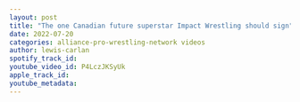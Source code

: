 ```yaml
---
layout: post
title: "The one Canadian future superstar Impact Wrestling should sign"
date: 2022-07-20
categories: alliance-pro-wrestling-network videos
author: lewis-carlan
spotify_track_id: 
youtube_video_id: P4LczJKSyUk
apple_track_id: 
youtube_metadata: 
---
```

